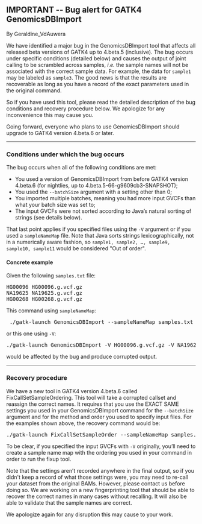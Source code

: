 ## IMPORTANT -- Bug alert for GATK4 GenomicsDBImport

By Geraldine_VdAuwera

<p>We have identified a major bug in the GenomicsDBImport tool that affects all released beta versions of GATK4 up to 4.beta.5 (inclusive). The bug occurs under specific conditions (detailed below) and causes the output of joint calling to be scrambled across samples, <em>i.e.</em> the sample names will not be associated with the correct sample data. For example, the data for <code class="code codeInline" spellcheck="false">sample1</code> may be labeled as <code class="code codeInline" spellcheck="false">sample3</code>. The good news is that the results are recoverable as long as you have a record of the exact parameters used in the original command.</p>

<p>So if you have used this tool, please read the detailed description of the bug conditions and recovery procedure below. We apologize for any inconvenience this may cause you.</p>

<p>Going forward, everyone who plans to use GenomicsDBImport should upgrade to GATK4 version 4.beta.6 or later.</p>

<hr></hr><h3>Conditions under which the bug occurs</h3>

<p>The bug occurs when all of the following conditions are met:</p>

<ul><li>You used a version of GenomicsDBImport from before GATK4 version 4.beta.6 (for nightlies, up to 4.beta.5-66-g9609cb3-SNAPSHOT);</li>
<li>You used the <code class="code codeInline" spellcheck="false">--batchSize</code> argument with a setting other than 0;</li>
<li>You imported multiple batches, meaning you had more input GVCFs than what your batch size was set to;</li>
<li>The input GVCFs were not sorted according to Java’s natural sorting of strings (see details below).</li>
</ul><p>That last point applies if you specified files using the <code class="code codeInline" spellcheck="false">-V</code> argument or if you used a <code class="code codeInline" spellcheck="false">sampleNameMap</code> file. Note that Java sorts strings lexicographically, not in a numerically aware fashion, so <code class="code codeInline" spellcheck="false">sample1, sample2, …, sample9, sample10, sample11</code> would be considered "Out of order".</p>

<h4>Concrete example</h4>

<p>Given the following <code class="code codeInline" spellcheck="false">samples.txt</code> file:</p>

<pre class="code codeBlock" spellcheck="false">HG00096 HG00096.g.vcf.gz
NA19625 NA19625.g.vcf.gz
HG00268 HG00268.g.vcf.gz
</pre>

<p>This command using <code class="code codeInline" spellcheck="false">sampleNameMap</code>:</p>

<pre class="code codeBlock" spellcheck="false"> ./gatk-launch GenomicsDBImport --sampleNameMap samples.txt --batchSize 2 --genomicsDBWorkspace workspace -L chr21
</pre>

<p>or this one using <code class="code codeInline" spellcheck="false">-V</code>:</p>

<pre class="code codeBlock" spellcheck="false">./gatk-launch GenomicsDBImport -V HG00096.g.vcf.gz -V NA19625.g.vcf.gz -V HG00268.g.vcf.gz --batchSize 2 --genomicsDBWorkspace workspace -L chr1
</pre>

<p>would be affected by the bug and produce corrupted output.</p>

<hr></hr><h3>Recovery procedure</h3>

<p>We have a new tool in GATK4 version 4.beta.6 called FixCallSetSampleOrdering. This tool will take a corrupted callset and reassign the correct names.  It requires that you use the EXACT SAME settings you used in your GenomicsDBImport command for the <code class="code codeInline" spellcheck="false">--batchSize</code> argument and for the method and order you used to specify input files. For the examples shown above, the recovery command would be:</p>

<pre class="code codeBlock" spellcheck="false">./gatk-launch FixCallSetSampleOrder --sampleNameMap samples.txt --batchSize 2 -O fixedCallSet.vcf
</pre>

<p>To be clear, if you specified the input GVCFs with <code class="code codeInline" spellcheck="false">-V</code> originally, you’ll need to create a sample name map with the ordering you used in your command in order to run the fixup tool.</p>

<p>Note that the settings aren’t recorded anywhere in the final output, so if you didn't keep a record of what those settings were, you may need to re-call your dataset from the original BAMs.  However, please contact us before doing so.  We are working on a new fingerprinting tool that should be able to recover the correct names in many cases without recalling. It will also be able to validate that the sample names are correct.</p>

<p>We apologize again for any disruption this may cause to your work.</p>

